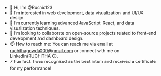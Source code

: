 - 👋 Hi, I’m @Ruchic123
- 👀 I’m interested in web development, data visualization, and UI/UX design.
- 🌱 I’m currently learning advanced JavaScript, React, and data visualization techniques.
- 💞️ I’m looking to collaborate on open-source projects related to front-end development and dashboard design.
- 📫 How to reach me: You can reach me via email at ruchithagowda000@gmail.com or connect with me on LinkedIn(RUCHITHA C).
- ⚡ Fun fact: I was recognized as the best intern and received a certificate for my performance!


<!---
Ruchic123/Ruchic123 is a ✨ special ✨ repository because its `README.md` (this file) appears on your GitHub profile.
You can click the Preview link to take a look at your changes.
--->
